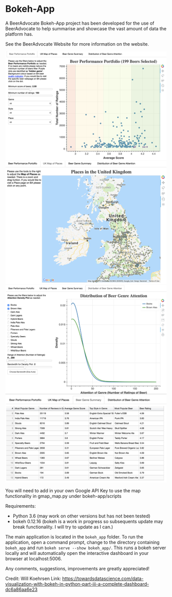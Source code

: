 # Bokeh-App

A BeerAdvocate Bokeh-App project has been developed for the use of BeerAdvocate to help summarise and showcase the vast amount of data the platform has. 

See the BeerAdvocate Website for more information on the website.

![Alt text](bokeh_app/pictures/beer_performance.png "Beer Performance")
![Alt text](bokeh_app/pictures/map_of_uk_beer_places.png?raw=true "Map of Beer Places in Uk")
![Alt text](bokeh_app/pictures/distribution_of_attention.png?raw=true "Distribution of Attention Across Beer Genres")
![Alt text](bokeh_app/pictures/table_summary.png?raw=true "Summary Table")


You will need to add in your own Google API Key to use the map functionality in gmap_map.py under bokeh-app/scripts


Requirements:
* Python 3.6 (may work on other versions but has not been tested)
* bokeh 0.12.16 (bokeh is a work in progress so subsequents update may break functionality. I will try to update as I can.)

The main application is located in the `bokeh_app` folder. To run the application,
open a command prompt, change to the directory containing `bokeh_app` and run
`bokeh serve --show bokeh_app/`. This runs a bokeh server locally
and will automatically open the interactive dashboard in your browser at localhost:5006. 

Any comments, suggestions, improvements are greatly appreciated!

Credit: Will Koehrsen 
Link: https://towardsdatascience.com/data-visualization-with-bokeh-in-python-part-iii-a-complete-dashboard-dc6a86aa6e23
